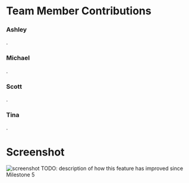 # Team Member Contributions #

### Ashley ###
.

### Michael ###
.

### Scott ###
.

### Tina ###
.

# Screenshot #
![screenshot](/images/milestones/TODO.png)
TODO: description of how this feature has improved since Milestone 5
